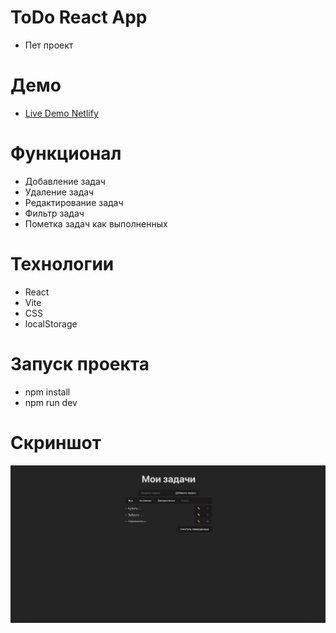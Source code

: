 # ToDo React App
- Пет проект

# Демо
- [Live Demo Netlify](https://uniqxxvii-todoreactapp.netlify.app/)

# Функционал
- Добавление задач
- Удаление задач
- Редактирование задач
- Фильтр задач
- Пометка задач как выполненных

# Технологии
- React
- Vite
- CSS
- localStorage

# Запуск проекта
- npm install
- npm run dev

# Скриншот
![Todo-app-screenshot](./public/screenshot.png)